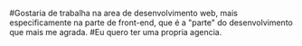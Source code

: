 #Gostaria de trabalha na area de desenvolvimento web, mais especificamente na parte de front-end, que é a "parte" do desenvolvimento que mais me agrada. 
#Eu quero ter uma propria agencia.
